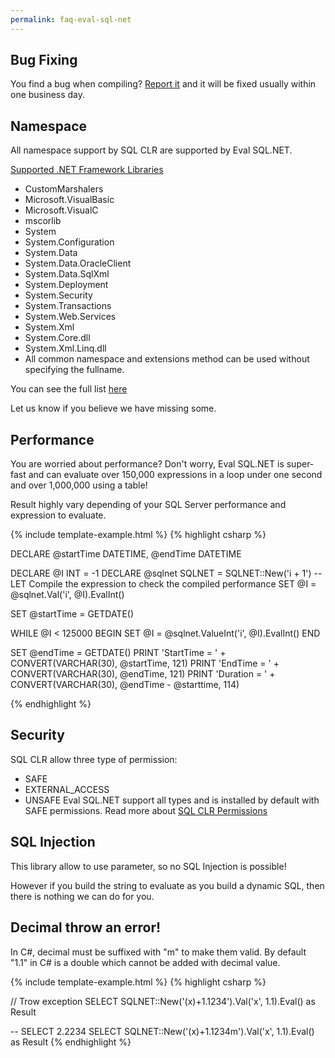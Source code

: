 ```yaml
---
permalink: faq-eval-sql-net
---
```


## Bug Fixing

You find a bug when compiling? [Report it](https://github.com/zzzprojects/Eval-SQL.NET/issues) and it will be fixed usually within one business day.

## Namespace

All namespace support by SQL CLR are supported by Eval SQL.NET.

[Supported .NET Framework Libraries](https://msdn.microsoft.com/en-us/library/ms403279.aspx)

 - CustomMarshalers
 - Microsoft.VisualBasic
 - Microsoft.VisualC
 - mscorlib
 - System
 - System.Configuration
 - System.Data
 - System.Data.OracleClient
 - System.Data.SqlXml
 - System.Deployment
 - System.Security
 - System.Transactions
 - System.Web.Services
 - System.Xml
 - System.Core.dll
 - System.Xml.Linq.dll
 - All common namespace and extensions method can be used without specifying the fullname.

You can see the full list [here](https://github.com/zzzprojects/Eval-SQL.NET/blob/master/src/Z.Expressions.SqlServer.Eval/EvalContext/EvalContext.RegisterDefaultAlias.cs)

Let us know if you believe we have missing some.

## Performance

You are worried about performance? Don't worry, Eval SQL.NET is super-fast and can evaluate over 150,000 expressions in a loop under one second and over 1,000,000 using a table!

Result highly vary depending of your SQL Server performance and expression to evaluate.

{% include template-example.html %} 
{% highlight csharp %}

DECLARE @startTime DATETIME,
@endTime DATETIME

DECLARE @I INT = -1
DECLARE @sqlnet SQLNET = SQLNET::New('i + 1')
-- LET Compile the expression to check the compiled performance
SET @I = @sqlnet.Val('i', @I).EvalInt()

SET @startTime = GETDATE()

WHILE @I < 125000
    BEGIN
        SET @I = @sqlnet.ValueInt('i', @I).EvalInt()
    END

SET @endTime = GETDATE()
PRINT 'StartTime = ' + CONVERT(VARCHAR(30), @startTime, 121)
PRINT 'EndTime = ' + CONVERT(VARCHAR(30), @endTime, 121)
PRINT 'Duration = ' + CONVERT(VARCHAR(30), @endTime - @starttime, 114)

{% endhighlight %}

## Security

SQL CLR allow three type of permission:

 - SAFE
 - EXTERNAL_ACCESS
 - UNSAFE Eval SQL.NET support all types and is installed by default with SAFE permissions. Read more about [SQL CLR Permissions](https://msdn.microsoft.com/en-CA/library/ms345101.aspx)

## SQL Injection

This library allow to use parameter, so no SQL Injection is possible!

However if you build the string to evaluate as you build a dynamic SQL, then there is nothing we can do for you.

## Decimal throw an error!

In C#, decimal must be suffixed with "m" to make them valid. By default "1.1" in C# is a double which cannot be added with decimal value.

{% include template-example.html %} 
{% highlight csharp %}

// Trow exception
SELECT SQLNET::New('(x)+1.1234').Val('x', 1.1).Eval() as Result

-- SELECT 2.2234
SELECT SQLNET::New('(x)+1.1234m').Val('x', 1.1).Eval() as Result
{% endhighlight %}
